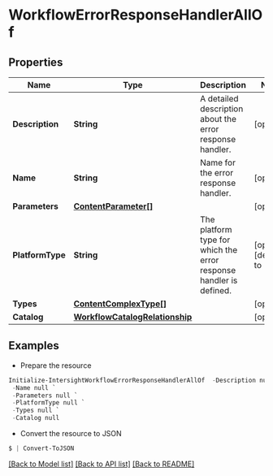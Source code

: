 # WorkflowErrorResponseHandlerAllOf
## Properties

Name | Type | Description | Notes
------------ | ------------- | ------------- | -------------
**Description** | **String** | A detailed description about the error response handler. | [optional] 
**Name** | **String** | Name for the error response handler. | [optional] 
**Parameters** | [**ContentParameter[]**](ContentParameter.md) |  | [optional] 
**PlatformType** | **String** | The platform type for which the error response handler is defined. | [optional] [default to ""]
**Types** | [**ContentComplexType[]**](ContentComplexType.md) |  | [optional] 
**Catalog** | [**WorkflowCatalogRelationship**](WorkflowCatalogRelationship.md) |  | [optional] 

## Examples

- Prepare the resource
```powershell
Initialize-IntersightWorkflowErrorResponseHandlerAllOf  -Description null `
 -Name null `
 -Parameters null `
 -PlatformType null `
 -Types null `
 -Catalog null
```

- Convert the resource to JSON
```powershell
$ | Convert-ToJSON
```

[[Back to Model list]](../README.md#documentation-for-models) [[Back to API list]](../README.md#documentation-for-api-endpoints) [[Back to README]](../README.md)

